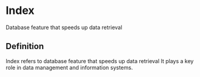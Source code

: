 # Index

Database feature that speeds up data retrieval

## Definition
Index refers to database feature that speeds up data retrieval It plays a key role in data management and information systems.
